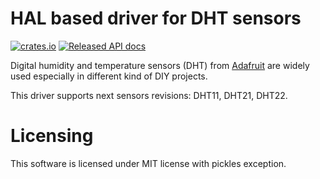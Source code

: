 # HAL based driver for DHT sensors

[![crates.io](https://img.shields.io/crates/v/dht-hal-drv.svg)](https://crates.io/crates/dht-hal-drv)
[![Released API docs](https://docs.rs/dht-hal-drv/badge.svg)](https://docs.rs/dht-hal-drv)

Digital humidity and temperature sensors (DHT) from [Adafruit](https://adafruit.com)
are widely used especially in different kind of DIY projects.

This driver supports next sensors revisions: DHT11, DHT21, DHT22.


# Licensing

This software is licensed under MIT license with pickles exception. 
